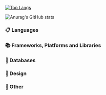 [![Top Langs](https://github-readme-stats.vercel.app/api/top-langs/?username=sashanau)](https://github.com/sashanau/github-readme-stats)

![Anurag's GitHub stats](https://github-readme-stats.vercel.app/api?username=sashanau&show_icons=true&theme=chartreuse-dark)

### 📋 Languages

### 📚 Frameworks, Platforms and Libraries

### 💾 Databases

### 🎨 Design

### 🥅 Other
